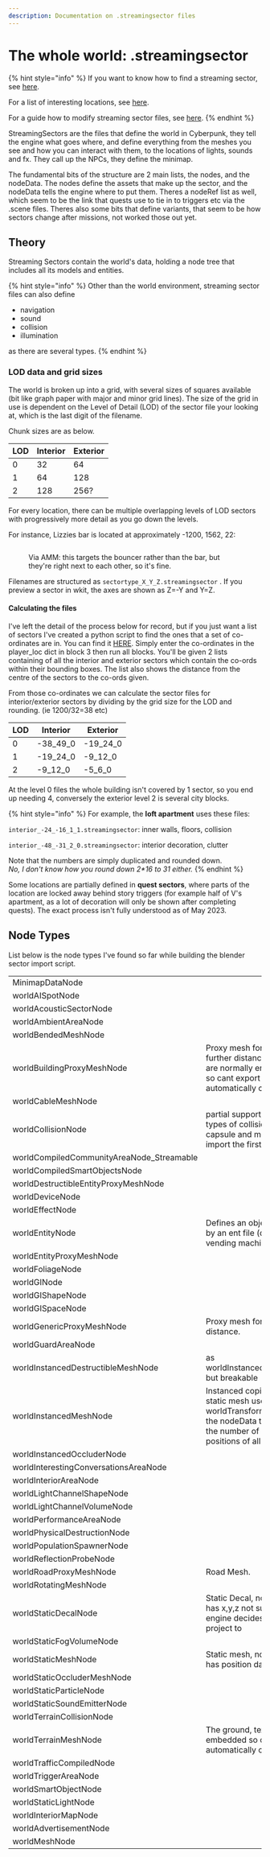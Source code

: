 ```yaml
---
description: Documentation on .streamingsector files
---
```


# The whole world: .streamingsector

{% hint style="info" %}
If you want to know how to find a streaming sector, see [here](https://wiki.redmodding.org/wolvenkit/guides/modding-community/exporting-streaming-sectors-to-blender/finding-a-specific-sector).

For a list of interesting locations, see [here](http://localhost:5000/s/-MP\_ozZVx2gRZUPXkd4r/modding-community/world-editing/interesting-sectors).&#x20;

For a guide how to modify streaming sector files, see [here](../../modding-guides/world-editing/).
{% endhint %}

StreamingSectors are the files that define the world in Cyberpunk, they tell the engine what goes where, and define everything from the meshes you see and how you can interact with them, to the locations of lights, sounds and fx. They call up the NPCs, they define the minimap.&#x20;

The fundamental bits of the structure are 2 main lists, the nodes, and the nodeData. The nodes define the assets that make up the sector, and the nodeData tells the engine where to put them.  Theres a nodeRef list as well, which seem to be the link that quests use to tie in to triggers etc via the .scene files. Theres also some bits that define variants, that seem to be how sectors change after missions, not worked those out yet.

## Theory

Streaming Sectors contain the world's data, holding a node tree that includes all its models and entities.&#x20;

{% hint style="info" %}
Other than the world environment, streaming sector files can also define

* navigation
* sound
* collision
* illumination

as there are several types.
{% endhint %}

### LOD data and grid sizes

The world is broken up into a grid, with several sizes of squares available (bit like graph paper with major and minor grid lines). The size of the grid in use is dependent on the Level of Detail (LOD) of the sector file your looking at, which is the last digit of the filename.&#x20;

Chunk sizes are as below.

| LOD | Interior | Exterior |
| --- | -------- | -------- |
| 0   | 32       | 64       |
| 1   | 64       | 128      |
| 2   | 128      | 256?     |

For every location, there can be multiple overlapping levels of LOD sectors with progressively more detail as you go down the levels.&#x20;

For instance, Lizzies bar is located at approximately -1200, 1562, 22:

<figure><img src="https://820263885-files.gitbook.io/~/files/v0/b/gitbook-x-prod.appspot.com/o/spaces%2F-MP_ozZVx2gRZUPXkd4r%2Fuploads%2FZ097FOMFpAHkPdzsCNNF%2Fimage.png?alt=media&#x26;token=42873787-e4b7-4bea-8138-a24e3086b692" alt=""><figcaption><p>Via AMM: this targets the bouncer rather than the bar, but they're right next to each other, so it's fine.</p></figcaption></figure>

Filenames are structured as `sectortype_X_Y_Z.streamingsector` . If you preview a sector in wkit, the axes are shown as Z=-Y and Y=Z.

#### Calculating the files

I've left the detail of the process below for record, but if you just want a list of sectors I've created a python script to find the ones that a set of co-ordinates are in. You can find it [HERE](https://mybinder.org/v2/gh/Simarilius-uk/sectorStuff/5b8a8f5536002ec2d33c16103f79c53b6b93bd8e?urlpath=lab%2Ftree%2FAllBlocks.ipynb). Simply enter the co-ordinates in the player\_loc dict in block 3 then run all blocks. You'll be given 2 lists containing of all the interior and exterior sectors which contain the co-ords within their bounding boxes. The list also shows the distance from the centre of the sectors to the co-ords given.

From those co-ordinates we can calculate the sector files for interior/exterior sectors by dividing by the grid size for the LOD and rounding. (ie 1200/32=38 etc)

| LOD | Interior   | Exterior   |
| --- | ---------- | ---------- |
| 0   | -38\_49\_0 | -19\_24\_0 |
| 1   | -19\_24\_0 | -9\_12\_0  |
| 2   | -9\_12\_0  | -5\_6\_0   |

At the level 0 files the whole building isn't covered by 1 sector, so you end up needing 4, conversely the exterior level 2 is several city blocks.&#x20;

{% hint style="info" %}
For example, the **loft apartment** uses these files:&#x20;

`interior_-24_-16_1_1.streamingsector`: inner walls, floors, collision

`interior_-48_-31_2_0.streamingsector`: interior decoration, clutter

Note that the numbers are simply duplicated and rounded down. \
_No, I don't know how you round down 2\*16 to 31 either._
{% endhint %}

Some locations are partially defined in **quest sectors**, where parts of the location are locked away behind story triggers (for example half of V's apartment, as a lot of decoration will only be shown after completing quests). The exact process isn't fully understood as of May 2023.

## Node Types

List below is the node types I've found so far while building the blender sector import script.

|                                             |                                                                                                                                              |
| ------------------------------------------- | -------------------------------------------------------------------------------------------------------------------------------------------- |
| MinimapDataNode                             |                                                                                                                                              |
| worldAISpotNode                             |                                                                                                                                              |
| worldAcousticSectorNode                     |                                                                                                                                              |
| worldAmbientAreaNode                        |                                                                                                                                              |
| worldBendedMeshNode                         |                                                                                                                                              |
| worldBuildingProxyMeshNode                  | Proxy mesh for building at further distance. Textures are normally embedded so cant export automatically currently.                          |
| worldCableMeshNode                          |                                                                                                                                              |
| worldCollisionNode                          | partial support, defines 3 types of collision, box, capsule and mesh. Can import the first 2.                                                |
| worldCompiledCommunityAreaNode\_Streamable  |                                                                                                                                              |
| worldCompiledSmartObjectsNode               |                                                                                                                                              |
| worldDestructibleEntityProxyMeshNode        |                                                                                                                                              |
| worldDeviceNode                             |                                                                                                                                              |
| worldEffectNode                             |                                                                                                                                              |
| worldEntityNode                             | Defines an object defined by an ent file (door, vending machine, fan etc)                                                                    |
| worldEntityProxyMeshNode                    |                                                                                                                                              |
| worldFoliageNode                            |                                                                                                                                              |
| worldGINode                                 |                                                                                                                                              |
| worldGIShapeNode                            |                                                                                                                                              |
| worldGISpaceNode                            |                                                                                                                                              |
| worldGenericProxyMeshNode                   | Proxy mesh for objects at distance.                                                                                                          |
| worldGuardAreaNode                          |                                                                                                                                              |
| worldInstancedDestructibleMeshNode          | as worldInstancedMeshNode but breakable                                                                                                      |
| worldInstancedMeshNode                      | Instanced copies of a static mesh uses a worldTransformBuffer in the nodeData to define the number of copies and positions of all the copies |
| worldInstancedOccluderNode                  |                                                                                                                                              |
| worldInterestingConversationsAreaNode       |                                                                                                                                              |
| worldInteriorAreaNode                       |                                                                                                                                              |
| worldLightChannelShapeNode                  |                                                                                                                                              |
| worldLightChannelVolumeNode                 |                                                                                                                                              |
| worldPerformanceAreaNode                    |                                                                                                                                              |
| worldPhysicalDestructionNode                |                                                                                                                                              |
| worldPopulationSpawnerNode                  |                                                                                                                                              |
| worldReflectionProbeNode                    |                                                                                                                                              |
| worldRoadProxyMeshNode                      | Road Mesh.                                                                                                                                   |
| worldRotatingMeshNode                       |                                                                                                                                              |
| worldStaticDecalNode                        | Static Decal, nodeData has x,y,z not sure how engine decides what to project to                                                              |
| worldStaticFogVolumeNode                    |                                                                                                                                              |
| worldStaticMeshNode                         | Static mesh, nodeData has position data                                                                                                      |
| worldStaticOccluderMeshNode                 |                                                                                                                                              |
| worldStaticParticleNode                     |                                                                                                                                              |
| worldStaticSoundEmitterNode                 |                                                                                                                                              |
| worldTerrainCollisionNode                   |                                                                                                                                              |
| worldTerrainMeshNode                        | The ground, textures are embedded so cant export automatically currently.                                                                    |
| worldTrafficCompiledNode                    |                                                                                                                                              |
| worldTriggerAreaNode                        |                                                                                                                                              |
| worldSmartObjectNode                        |                                                                                                                                              |
| worldStaticLightNode                        |                                                                                                                                              |
| worldInteriorMapNode                        |                                                                                                                                              |
| worldAdvertisementNode                      |                                                                                                                                              |
| worldMeshNode                               |                                                                                                                                              |

